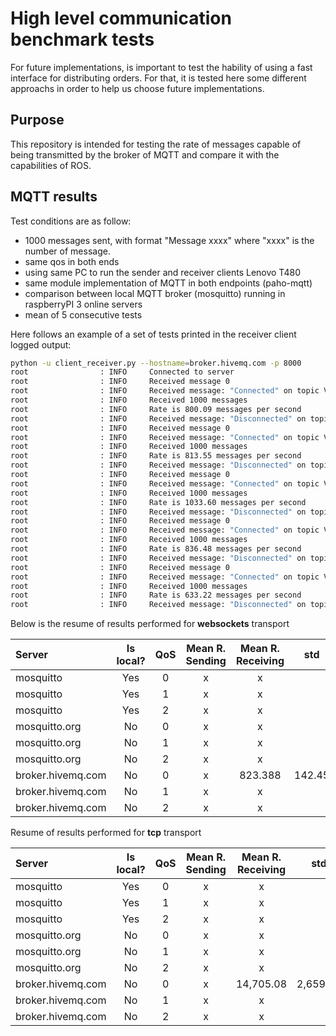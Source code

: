 # High level communication benchmark tests

For future implementations, is important to test the hability of using a fast interface for distributing orders.
For that, it is tested here some different approachs in order to help us choose future implementations.

## Purpose

This repository is intended for testing the rate of messages capable of being transmitted by the broker of MQTT and
compare it with the capabilities of ROS.

## MQTT results

Test conditions are as follow:
* 1000 messages sent, with format "Message xxxx" where "xxxx" is the number of message.
* same qos in both ends
* using same PC to run the sender and receiver clients Lenovo T480
* same module implementation of MQTT in both endpoints (paho-mqtt)
* comparison between local MQTT broker (mosquitto) running in raspberryPI 3 online servers
* mean of 5 consecutive tests


Here follows an example of a set of tests printed in the receiver client logged output:
```bash
python -u client_receiver.py --hostname=broker.hivemq.com -p 8000
root                : INFO     Connected to server
root                : INFO     Received message 0
root                : INFO     Received message: "Connected" on topic VIENA/connected/ with QoS 2
root                : INFO     Received 1000 messages
root                : INFO     Rate is 800.09 messages per second
root                : INFO     Received message: "Disconnected" on topic VIENA/connected/ with QoS 2
root                : INFO     Received message 0
root                : INFO     Received message: "Connected" on topic VIENA/connected/ with QoS 2
root                : INFO     Received 1000 messages
root                : INFO     Rate is 813.55 messages per second
root                : INFO     Received message: "Disconnected" on topic VIENA/connected/ with QoS 2
root                : INFO     Received message 0
root                : INFO     Received message: "Connected" on topic VIENA/connected/ with QoS 2
root                : INFO     Received 1000 messages
root                : INFO     Rate is 1033.60 messages per second
root                : INFO     Received message: "Disconnected" on topic VIENA/connected/ with QoS 2
root                : INFO     Received message 0
root                : INFO     Received message: "Connected" on topic VIENA/connected/ with QoS 2
root                : INFO     Received 1000 messages
root                : INFO     Rate is 836.48 messages per second
root                : INFO     Received message: "Disconnected" on topic VIENA/connected/ with QoS 2
root                : INFO     Received message 0
root                : INFO     Received message: "Connected" on topic VIENA/connected/ with QoS 2
root                : INFO     Received 1000 messages
root                : INFO     Rate is 633.22 messages per second
root                : INFO     Received message: "Disconnected" on topic VIENA/connected/ with QoS 2

```
Below is the resume of results performed for **websockets** transport

|Server            |Is local?| QoS | Mean R. Sending | Mean R. Receiving | std | min | max |
|:-----------------|:-------:|:---:|:---------------:|:-----------------:|:---:|:---:|:---:|
|mosquitto         | Yes     |0    | x               | x                 |     |     |     |
|mosquitto         | Yes     |1    | x               | x                 |     |     |     |
|mosquitto         | Yes     |2    | x               | x                 |     |     |     |
|mosquitto.org     | No      |0    | x               | x                 |     |     |     |
|mosquitto.org     | No      |1    | x               | x                 |     |     |     |
|mosquitto.org     | No      |2    | x               | x                 |     |     |     |
|broker.hivemq.com | No      |0    | x               | 823.388           | 142.45 | 633.22 | 1,033.60 |
|broker.hivemq.com | No      |1    | x               | x                 |        |        |          |
|broker.hivemq.com | No      |2    | x               | x                 |        |        |          |

Resume of results performed for **tcp** transport

|Server            |Is local?| QoS | Mean R. Sending | Mean R. Receiving | std | min | max |
|:-----------------|:-------:|:---:|:---------------:|:-----------------:|:---:|:---:|:---:|
|mosquitto         | Yes     |0    | x               | x                 |     |     |     |
|mosquitto         | Yes     |1    | x               | x                 |     |     |     |
|mosquitto         | Yes     |2    | x               | x                 |     |     |     |
|mosquitto.org     | No      |0    | x               | x                 |     |     |     |
|mosquitto.org     | No      |1    | x               | x                 |     |     |     |
|mosquitto.org     | No      |2    | x               | x                 |     |     |     |
|broker.hivemq.com | No      |0    | x               | 14,705.08         |2,659.12| 12,030.96| 18,588.56|
|broker.hivemq.com | No      |1    | x               | x                 |        |          |          |
|broker.hivemq.com | No      |2    | x               | x                 |        |          |          |


#

 